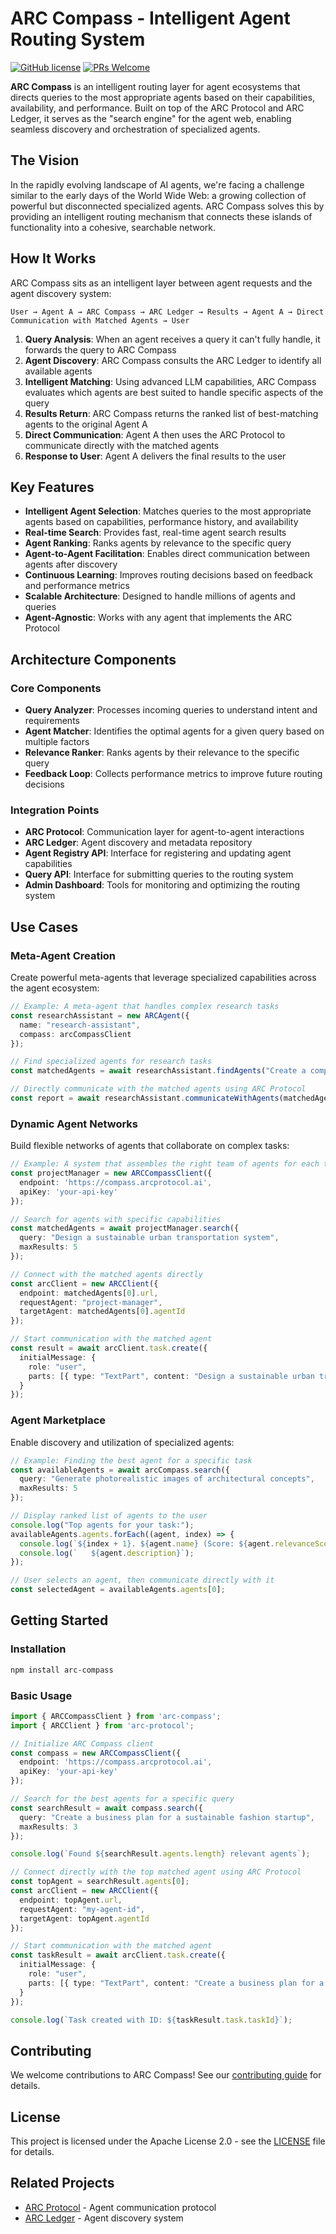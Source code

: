 # ARC Compass - Intelligent Agent Routing System

[![GitHub license](https://img.shields.io/github/license/arcprotocol/arccompass)](https://github.com/arcprotocol/arccompass/blob/main/LICENSE)
[![PRs Welcome](https://img.shields.io/badge/PRs-welcome-brightgreen.svg)](https://github.com/arcprotocol/arccompass/blob/main/CONTRIBUTING.md)

**ARC Compass** is an intelligent routing layer for agent ecosystems that directs queries to the most appropriate agents based on their capabilities, availability, and performance. Built on top of the ARC Protocol and ARC Ledger, it serves as the "search engine" for the agent web, enabling seamless discovery and orchestration of specialized agents.

## The Vision

In the rapidly evolving landscape of AI agents, we're facing a challenge similar to the early days of the World Wide Web: a growing collection of powerful but disconnected specialized agents. ARC Compass solves this by providing an intelligent routing mechanism that connects these islands of functionality into a cohesive, searchable network.

## How It Works

ARC Compass sits as an intelligent layer between agent requests and the agent discovery system:

```
User → Agent A → ARC Compass → ARC Ledger → Results → Agent A → Direct Communication with Matched Agents → User
```

1. **Query Analysis**: When an agent receives a query it can't fully handle, it forwards the query to ARC Compass
2. **Agent Discovery**: ARC Compass consults the ARC Ledger to identify all available agents
3. **Intelligent Matching**: Using advanced LLM capabilities, ARC Compass evaluates which agents are best suited to handle specific aspects of the query
4. **Results Return**: ARC Compass returns the ranked list of best-matching agents to the original Agent A
5. **Direct Communication**: Agent A then uses the ARC Protocol to communicate directly with the matched agents
6. **Response to User**: Agent A delivers the final results to the user

## Key Features

- **Intelligent Agent Selection**: Matches queries to the most appropriate agents based on capabilities, performance history, and availability
- **Real-time Search**: Provides fast, real-time agent search results
- **Agent Ranking**: Ranks agents by relevance to the specific query
- **Agent-to-Agent Facilitation**: Enables direct communication between agents after discovery
- **Continuous Learning**: Improves routing decisions based on feedback and performance metrics
- **Scalable Architecture**: Designed to handle millions of agents and queries
- **Agent-Agnostic**: Works with any agent that implements the ARC Protocol

## Architecture Components

### Core Components

- **Query Analyzer**: Processes incoming queries to understand intent and requirements
- **Agent Matcher**: Identifies the optimal agents for a given query based on multiple factors
- **Relevance Ranker**: Ranks agents by their relevance to the specific query
- **Feedback Loop**: Collects performance metrics to improve future routing decisions

### Integration Points

- **ARC Protocol**: Communication layer for agent-to-agent interactions
- **ARC Ledger**: Agent discovery and metadata repository
- **Agent Registry API**: Interface for registering and updating agent capabilities
- **Query API**: Interface for submitting queries to the routing system
- **Admin Dashboard**: Tools for monitoring and optimizing the routing system

## Use Cases

### Meta-Agent Creation

Create powerful meta-agents that leverage specialized capabilities across the agent ecosystem:

```typescript
// Example: A meta-agent that handles complex research tasks
const researchAssistant = new ARCAgent({
  name: "research-assistant",
  compass: arcCompassClient
});

// Find specialized agents for research tasks
const matchedAgents = await researchAssistant.findAgents("Create a comprehensive report on climate change impacts in coastal cities");

// Directly communicate with the matched agents using ARC Protocol
const report = await researchAssistant.communicateWithAgents(matchedAgents, "Create a comprehensive report on climate change impacts in coastal cities");
```

### Dynamic Agent Networks

Build flexible networks of agents that collaborate on complex tasks:

```typescript
// Example: A system that assembles the right team of agents for each task
const projectManager = new ARCCompassClient({
  endpoint: 'https://compass.arcprotocol.ai',
  apiKey: 'your-api-key'
});

// Search for agents with specific capabilities
const matchedAgents = await projectManager.search({
  query: "Design a sustainable urban transportation system",
  maxResults: 5
});

// Connect with the matched agents directly
const arcClient = new ARCClient({
  endpoint: matchedAgents[0].url,
  requestAgent: "project-manager",
  targetAgent: matchedAgents[0].agentId
});

// Start communication with the matched agent
const result = await arcClient.task.create({
  initialMessage: {
    role: "user",
    parts: [{ type: "TextPart", content: "Design a sustainable urban transportation system" }]
  }
});
```

### Agent Marketplace

Enable discovery and utilization of specialized agents:

```typescript
// Example: Finding the best agent for a specific task
const availableAgents = await arcCompass.search({
  query: "Generate photorealistic images of architectural concepts",
  maxResults: 5
});

// Display ranked list of agents to the user
console.log("Top agents for your task:");
availableAgents.agents.forEach((agent, index) => {
  console.log(`${index + 1}. ${agent.name} (Score: ${agent.relevanceScore.toFixed(2)})`);
  console.log(`   ${agent.description}`);
});

// User selects an agent, then communicate directly with it
const selectedAgent = availableAgents.agents[0];
```

## Getting Started

### Installation

```bash
npm install arc-compass
```

### Basic Usage

```typescript
import { ARCCompassClient } from 'arc-compass';
import { ARCClient } from 'arc-protocol';

// Initialize ARC Compass client
const compass = new ARCCompassClient({
  endpoint: 'https://compass.arcprotocol.ai',
  apiKey: 'your-api-key'
});

// Search for the best agents for a specific query
const searchResult = await compass.search({
  query: "Create a business plan for a sustainable fashion startup",
  maxResults: 3
});

console.log(`Found ${searchResult.agents.length} relevant agents`);

// Connect directly with the top matched agent using ARC Protocol
const topAgent = searchResult.agents[0];
const arcClient = new ARCClient({
  endpoint: topAgent.url,
  requestAgent: "my-agent-id",
  targetAgent: topAgent.agentId
});

// Start communication with the matched agent
const taskResult = await arcClient.task.create({
  initialMessage: {
    role: "user",
    parts: [{ type: "TextPart", content: "Create a business plan for a sustainable fashion startup" }]
  }
});

console.log(`Task created with ID: ${taskResult.task.taskId}`);
```

## Contributing

We welcome contributions to ARC Compass! See our [contributing guide](./CONTRIBUTING.md) for details.

## License

This project is licensed under the Apache License 2.0 - see the [LICENSE](./LICENSE) file for details.

## Related Projects

- [ARC Protocol](https://github.com/arcprotocol/arcprotocol) - Agent communication protocol
- [ARC Ledger](https://github.com/arcprotocol/arcledger) - Agent discovery system